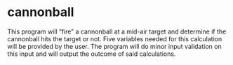 # cannonball
This program will “fire” a cannonball at a mid-air target and determine if the cannonball hits the target or not. Five variables needed for this calculation will be provided by the user. The program will do minor input validation on this input and will output the outcome of said calculations. 
